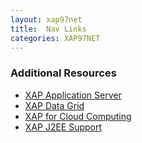 ```yaml
---
layout: xap97net
title:  Nav Links
categories: XAP97NET
---
```


### Additional Resources

- [XAP Application Server](http://www.gigaspaces.com/xap)
- [XAP Data Grid](http://www.gigaspaces.com/xap)
- [XAP for Cloud Computing](http://www.gigaspaces.com/cloud)
- [XAP J2EE Support](http://www.gigaspaces.com/j2ee)
